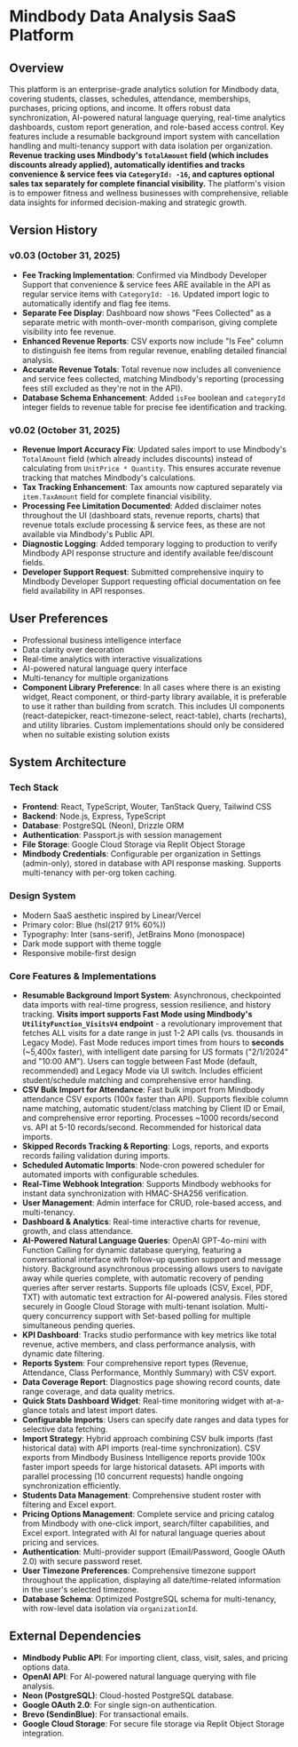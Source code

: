 # Mindbody Data Analysis SaaS Platform

## Overview

This platform is an enterprise-grade analytics solution for Mindbody data, covering students, classes, schedules, attendance, memberships, purchases, pricing options, and income. It offers robust data synchronization, AI-powered natural language querying, real-time analytics dashboards, custom report generation, and role-based access control. Key features include a resumable background import system with cancellation handling and multi-tenancy support with data isolation per organization. **Revenue tracking uses Mindbody's `TotalAmount` field (which includes discounts already applied), automatically identifies and tracks convenience & service fees via `CategoryId: -16`, and captures optional sales tax separately for complete financial visibility.** The platform's vision is to empower fitness and wellness businesses with comprehensive, reliable data insights for informed decision-making and strategic growth.

## Version History

### v0.03 (October 31, 2025)
- **Fee Tracking Implementation**: Confirmed via Mindbody Developer Support that convenience & service fees ARE available in the API as regular service items with `CategoryId: -16`. Updated import logic to automatically identify and flag fee items.
- **Separate Fee Display**: Dashboard now shows "Fees Collected" as a separate metric with month-over-month comparison, giving complete visibility into fee revenue.
- **Enhanced Revenue Reports**: CSV exports now include "Is Fee" column to distinguish fee items from regular revenue, enabling detailed financial analysis.
- **Accurate Revenue Totals**: Total revenue now includes all convenience and service fees collected, matching Mindbody's reporting (processing fees still excluded as they're not in the API).
- **Database Schema Enhancement**: Added `isFee` boolean and `categoryId` integer fields to revenue table for precise fee identification and tracking.

### v0.02 (October 31, 2025)
- **Revenue Import Accuracy Fix**: Updated sales import to use Mindbody's `TotalAmount` field (which already includes discounts) instead of calculating from `UnitPrice * Quantity`. This ensures accurate revenue tracking that matches Mindbody's calculations.
- **Tax Tracking Enhancement**: Tax amounts now captured separately via `item.TaxAmount` field for complete financial visibility.
- **Processing Fee Limitation Documented**: Added disclaimer notes throughout the UI (dashboard stats, revenue reports, charts) that revenue totals exclude processing & service fees, as these are not available via Mindbody's Public API.
- **Diagnostic Logging**: Added temporary logging to production to verify Mindbody API response structure and identify available fee/discount fields.
- **Developer Support Request**: Submitted comprehensive inquiry to Mindbody Developer Support requesting official documentation on fee field availability in API responses.

## User Preferences

- Professional business intelligence interface
- Data clarity over decoration
- Real-time analytics with interactive visualizations
- AI-powered natural language query interface
- Multi-tenancy for multiple organizations
- **Component Library Preference**: In all cases where there is an existing widget, React component, or third-party library available, it is preferable to use it rather than building from scratch. This includes UI components (react-datepicker, react-timezone-select, react-table), charts (recharts), and utility libraries. Custom implementations should only be considered when no suitable existing solution exists

## System Architecture

### Tech Stack

- **Frontend**: React, TypeScript, Wouter, TanStack Query, Tailwind CSS
- **Backend**: Node.js, Express, TypeScript
- **Database**: PostgreSQL (Neon), Drizzle ORM
- **Authentication**: Passport.js with session management
- **File Storage**: Google Cloud Storage via Replit Object Storage
- **Mindbody Credentials**: Configurable per organization in Settings (admin-only), stored in database with API response masking. Supports multi-tenancy with per-org token caching.

### Design System

- Modern SaaS aesthetic inspired by Linear/Vercel
- Primary color: Blue (hsl(217 91% 60%))
- Typography: Inter (sans-serif), JetBrains Mono (monospace)
- Dark mode support with theme toggle
- Responsive mobile-first design

### Core Features & Implementations

- **Resumable Background Import System**: Asynchronous, checkpointed data imports with real-time progress, session resilience, and history tracking. **Visits import supports Fast Mode using Mindbody's `UtilityFunction_VisitsV4` endpoint** - a revolutionary improvement that fetches ALL visits for a date range in just 1-2 API calls (vs. thousands in Legacy Mode). Fast Mode reduces import times from hours to **seconds** (~5,400x faster), with intelligent date parsing for US formats ("2/1/2024" and "10:00 AM"). Users can toggle between Fast Mode (default, recommended) and Legacy Mode via UI switch. Includes efficient student/schedule matching and comprehensive error handling.
- **CSV Bulk Import for Attendance**: Fast bulk import from Mindbody attendance CSV exports (100x faster than API). Supports flexible column name matching, automatic student/class matching by Client ID or Email, and comprehensive error reporting. Processes ~1000 records/second vs. API at 5-10 records/second. Recommended for historical data imports.
- **Skipped Records Tracking & Reporting**: Logs, reports, and exports records failing validation during imports.
- **Scheduled Automatic Imports**: Node-cron powered scheduler for automated imports with configurable schedules.
- **Real-Time Webhook Integration**: Supports Mindbody webhooks for instant data synchronization with HMAC-SHA256 verification.
- **User Management**: Admin interface for CRUD, role-based access, and multi-tenancy.
- **Dashboard & Analytics**: Real-time interactive charts for revenue, growth, and class attendance.
- **AI-Powered Natural Language Queries**: OpenAI GPT-4o-mini with Function Calling for dynamic database querying, featuring a conversational interface with follow-up question support and message history. Background asynchronous processing allows users to navigate away while queries complete, with automatic recovery of pending queries after server restarts. Supports file uploads (CSV, Excel, PDF, TXT) with automatic text extraction for AI-powered analysis. Files stored securely in Google Cloud Storage with multi-tenant isolation. Multi-query concurrency support with Set-based polling for multiple simultaneous pending queries.
- **KPI Dashboard**: Tracks studio performance with key metrics like total revenue, active members, and class performance analysis, with dynamic date filtering.
- **Reports System**: Four comprehensive report types (Revenue, Attendance, Class Performance, Monthly Summary) with CSV export.
- **Data Coverage Report**: Diagnostics page showing record counts, date range coverage, and data quality metrics.
- **Quick Stats Dashboard Widget**: Real-time monitoring widget with at-a-glance totals and latest import dates.
- **Configurable Imports**: Users can specify date ranges and data types for selective data fetching.
- **Import Strategy**: Hybrid approach combining CSV bulk imports (fast historical data) with API imports (real-time synchronization). CSV exports from Mindbody Business Intelligence reports provide 100x faster import speeds for large historical datasets. API imports with parallel processing (10 concurrent requests) handle ongoing synchronization efficiently.
- **Students Data Management**: Comprehensive student roster with filtering and Excel export.
- **Pricing Options Management**: Complete service and pricing catalog from Mindbody with one-click import, search/filter capabilities, and Excel export. Integrated with AI for natural language queries about pricing and services.
- **Authentication**: Multi-provider support (Email/Password, Google OAuth 2.0) with secure password reset.
- **User Timezone Preferences**: Comprehensive timezone support throughout the application, displaying all date/time-related information in the user's selected timezone.
- **Database Schema**: Optimized PostgreSQL schema for multi-tenancy, with row-level data isolation via `organizationId`.

## External Dependencies

- **Mindbody Public API**: For importing client, class, visit, sales, and pricing options data.
- **OpenAI API**: For AI-powered natural language querying with file analysis.
- **Neon (PostgreSQL)**: Cloud-hosted PostgreSQL database.
- **Google OAuth 2.0**: For single sign-on authentication.
- **Brevo (SendinBlue)**: For transactional emails.
- **Google Cloud Storage**: For secure file storage via Replit Object Storage integration.